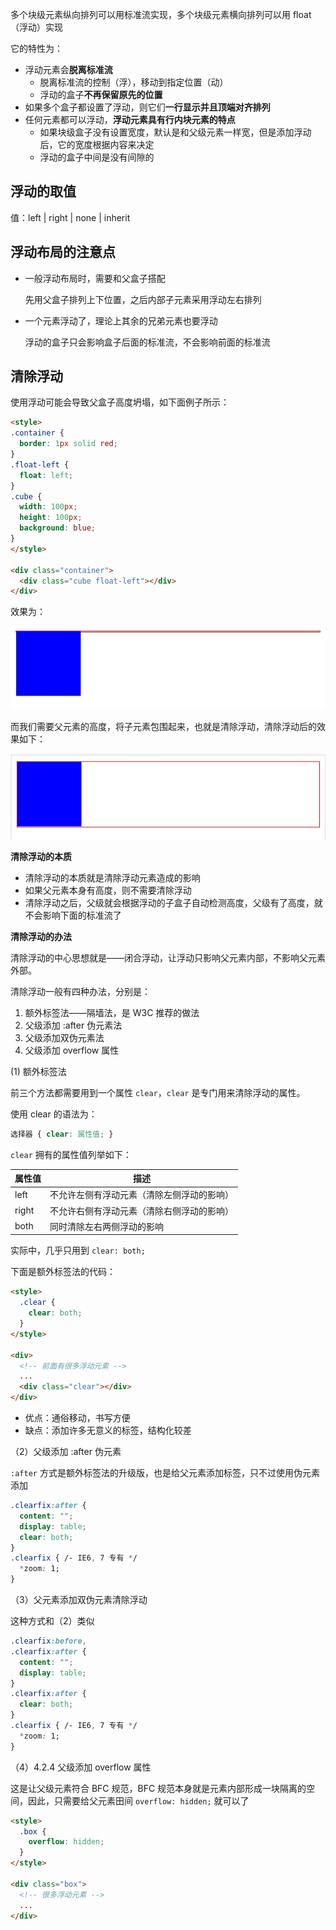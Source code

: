 多个块级元素纵向排列可以用标准流实现，多个块级元素横向排列可以用 float（浮动）实现

它的特性为：

- 浮动元素会**脱离标准流**
  - 脱离标准流的控制（浮），移动到指定位置（动）
  - 浮动的盒子**不再保留原先的位置**
- 如果多个盒子都设置了浮动，则它们**一行显示并且顶端对齐排列**
- 任何元素都可以浮动，**浮动元素具有行内块元素的特点**
  - 如果块级盒子没有设置宽度，默认是和父级元素一样宽，但是添加浮动后，它的宽度根据内容来决定
  - 浮动的盒子中间是没有间隙的

## 浮动的取值

值：left | right | none | inherit

## 浮动布局的注意点

- 一般浮动布局时，需要和父盒子搭配

  先用父盒子排列上下位置，之后内部子元素采用浮动左右排列

- 一个元素浮动了，理论上其余的兄弟元素也要浮动

  浮动的盒子只会影响盒子后面的标准流，不会影响前面的标准流

## 清除浮动

使用浮动可能会导致父盒子高度坍塌，如下面例子所示：

```html
<style>
.container {
  border: 1px solid red;
}
.float-left {
  float: left;
}
.cube {
  width: 100px;
  height: 100px;
  background: blue;
}
</style>

<div class="container">
  <div class="cube float-left"></div>
</div>
```

效果为：

![](./assets/clear-float1.jpg)

而我们需要父元素的高度，将子元素包围起来，也就是清除浮动，清除浮动后的效果如下：

![](./assets/clear-float2.jpg)

**清除浮动的本质**

- 清除浮动的本质就是清除浮动元素造成的影响
- 如果父元素本身有高度，则不需要清除浮动
- 清除浮动之后，父级就会根据浮动的子盒子自动检测高度，父级有了高度，就不会影响下面的标准流了

**清除浮动的办法**

清除浮动的中心思想就是——闭合浮动，让浮动只影响父元素内部，不影响父元素外部。

清除浮动一般有四种办法，分别是：

1. 额外标签法——隔墙法，是 W3C 推荐的做法
2. 父级添加 :after 伪元素法
3. 父级添加双伪元素法
4. 父级添加 overflow 属性

(1) 额外标签法

前三个方法都需要用到一个属性 `clear`，`clear` 是专门用来清除浮动的属性。

使用 clear 的语法为：

```css
选择器 { clear: 属性值; }
```

`clear` 拥有的属性值列举如下：


| 属性值 | 描述                                       |
| ------ | ------------------------------------------ |
| left   | 不允许左侧有浮动元素（清除左侧浮动的影响） |
| right  | 不允许右侧有浮动元素（清除右侧浮动的影响） |
| both   | 同时清除左右两侧浮动的影响                 |

实际中，几乎只用到 `clear: both;`

下面是额外标签法的代码：

```html
<style>
  .clear {
    clear: both;
  }
</style>

<div>
  <!-- 前面有很多浮动元素 -->
  ...
  <div class="clear"></div>
</div>
```

- 优点：通俗移动，书写方便
- 缺点：添加许多无意义的标签，结构化较差

（2）父级添加 :after 伪元素

`:after` 方式是额外标签法的升级版，也是给父元素添加标签，只不过使用伪元素添加

```css
.clearfix:after {
  content: "";
  display: table;
  clear: both;
}
.clearfix { /- IE6, 7 专有 */
  *zoom: 1;
}
```

（3）父元素添加双伪元素清除浮动

这种方式和（2）类似

```css
.clearfix:before,
.clearfix:after {
  content: "";
  display: table;
}
.clearfix:after {
  clear: both;
}
.clearfix { /- IE6, 7 专有 */
  *zoom: 1;
}
```

（4）4.2.4 父级添加 overflow 属性

这是让父级元素符合 BFC 规范，BFC 规范本身就是元素内部形成一块隔离的空间，因此，只需要给父元素田间 `overflow: hidden;` 就可以了

```html
<style>
  .box {
    overflow: hidden;
  }
</style>

<div class="box">
  <!-- 很多浮动元素 -->
  ...
</div>
```
